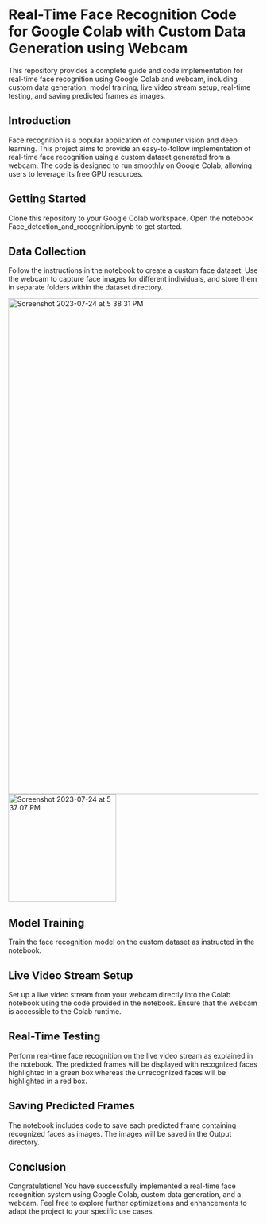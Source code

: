 # Real-Time Face Recognition Code for Google Colab with Custom Data Generation using Webcam

This repository provides a complete guide and code implementation for real-time face recognition using Google Colab and webcam, including custom data generation, model training, live video stream setup, real-time testing, and saving predicted frames as images.

## Introduction
Face recognition is a popular application of computer vision and deep learning. This project aims to provide an easy-to-follow implementation of real-time face recognition using a custom dataset generated from a webcam. The code is designed to run smoothly on Google Colab, allowing users to leverage its free GPU resources.

## Getting Started
Clone this repository to your Google Colab workspace.
Open the notebook Face_detection_and_recognition.ipynb to get started.

## Data Collection
Follow the instructions in the notebook to create a custom face dataset.
Use the webcam to capture face images for different individuals, and store them in separate folders within the dataset directory.

<img width="997" alt="Screenshot 2023-07-24 at 5 38 31 PM" src="https://github.com/CyScar/realtime-face-recognition/assets/58580745/6703749f-0181-407b-b97b-d1e5b65a91bf">



<img width="217" alt="Screenshot 2023-07-24 at 5 37 07 PM" src="https://github.com/CyScar/realtime-face-recognition/assets/58580745/64a1e725-9f77-4e73-bd52-844dc3d9cf58">

## Model Training 
Train the face recognition model on the custom dataset as instructed in the notebook.

## Live Video Stream Setup
Set up a live video stream from your webcam directly into the Colab notebook using the code provided in the notebook.
Ensure that the webcam is accessible to the Colab runtime.

## Real-Time Testing
Perform real-time face recognition on the live video stream as explained in the notebook.
The predicted frames will be displayed with recognized faces highlighted in a green box whereas the unrecognized faces will be highlighted in a red box.

## Saving Predicted Frames
The notebook includes code to save each predicted frame containing recognized faces as images.
The images will be saved in the Output directory.

## Conclusion
Congratulations! You have successfully implemented a real-time face recognition system using Google Colab, custom data generation, and a webcam. Feel free to explore further optimizations and enhancements to adapt the project to your specific use cases.


